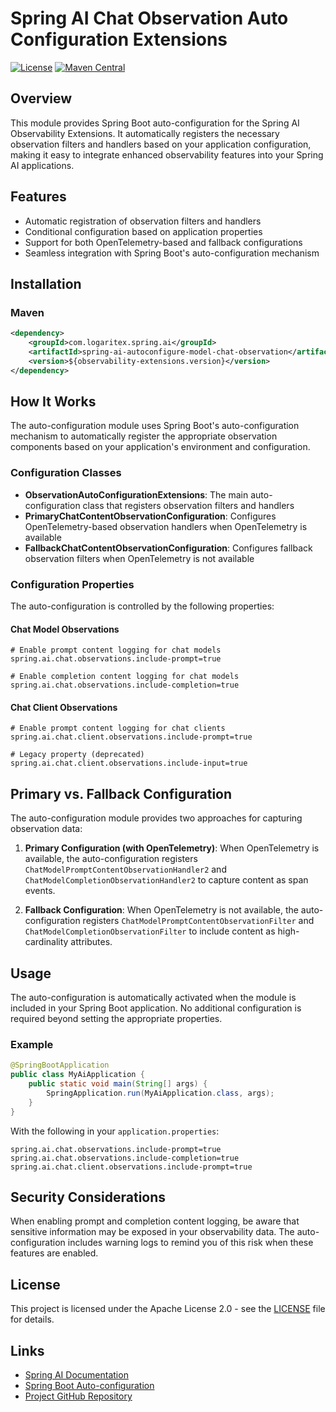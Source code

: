 # Spring AI Chat Observation Auto Configuration Extensions

[![License](https://img.shields.io/badge/License-Apache%202.0-blue.svg)](https://www.apache.org/licenses/LICENSE-2.0)
[![Maven Central](https://img.shields.io/maven-central/v/com.logaritex.spring.ai/spring-ai-autoconfigure-model-chat-observation.svg)](https://search.maven.org/search?q=g:com.logaritex.spring.ai%20AND%20a:spring-ai-autoconfigure-model-chat-observation)

## Overview

This module provides Spring Boot auto-configuration for the Spring AI Observability Extensions. It automatically registers the necessary observation filters and handlers based on your application configuration, making it easy to integrate enhanced observability features into your Spring AI applications.

## Features

- Automatic registration of observation filters and handlers
- Conditional configuration based on application properties
- Support for both OpenTelemetry-based and fallback configurations
- Seamless integration with Spring Boot's auto-configuration mechanism

## Installation

### Maven

```xml
<dependency>
    <groupId>com.logaritex.spring.ai</groupId>
    <artifactId>spring-ai-autoconfigure-model-chat-observation</artifactId>
    <version>${observability-extensions.version}</version>
</dependency>
```

## How It Works

The auto-configuration module uses Spring Boot's auto-configuration mechanism to automatically register the appropriate observation components based on your application's environment and configuration.

### Configuration Classes

- **ObservationAutoConfigurationExtensions**: The main auto-configuration class that registers observation filters and handlers
- **PrimaryChatContentObservationConfiguration**: Configures OpenTelemetry-based observation handlers when OpenTelemetry is available
- **FallbackChatContentObservationConfiguration**: Configures fallback observation filters when OpenTelemetry is not available

### Configuration Properties

The auto-configuration is controlled by the following properties:

#### Chat Model Observations

```properties
# Enable prompt content logging for chat models
spring.ai.chat.observations.include-prompt=true

# Enable completion content logging for chat models
spring.ai.chat.observations.include-completion=true
```

#### Chat Client Observations

```properties
# Enable prompt content logging for chat clients
spring.ai.chat.client.observations.include-prompt=true

# Legacy property (deprecated)
spring.ai.chat.client.observations.include-input=true
```

## Primary vs. Fallback Configuration

The auto-configuration module provides two approaches for capturing observation data:

1. **Primary Configuration (with OpenTelemetry)**: When OpenTelemetry is available, the auto-configuration registers `ChatModelPromptContentObservationHandler2` and `ChatModelCompletionObservationHandler2` to capture content as span events.

2. **Fallback Configuration**: When OpenTelemetry is not available, the auto-configuration registers `ChatModelPromptContentObservationFilter` and `ChatModelCompletionObservationFilter` to include content as high-cardinality attributes.

## Usage

The auto-configuration is automatically activated when the module is included in your Spring Boot application. No additional configuration is required beyond setting the appropriate properties.

### Example

```java
@SpringBootApplication
public class MyAiApplication {
    public static void main(String[] args) {
        SpringApplication.run(MyAiApplication.class, args);
    }
}
```

With the following in your `application.properties`:

```properties
spring.ai.chat.observations.include-prompt=true
spring.ai.chat.observations.include-completion=true
spring.ai.chat.client.observations.include-prompt=true
```

## Security Considerations

When enabling prompt and completion content logging, be aware that sensitive information may be exposed in your observability data. The auto-configuration includes warning logs to remind you of this risk when these features are enabled.

## License

This project is licensed under the Apache License 2.0 - see the [LICENSE](../LICENSE) file for details.

## Links

- [Spring AI Documentation](https://docs.spring.io/spring-ai/reference/)
- [Spring Boot Auto-configuration](https://docs.spring.io/spring-boot/docs/current/reference/html/features.html#features.developing-auto-configuration)
- [Project GitHub Repository](https://github.com/spring-ai-community/observability-extensions)
